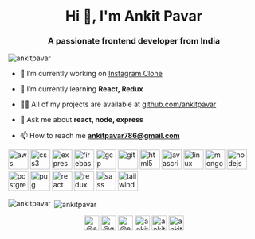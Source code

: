 <h1 align="center">Hi 👋, I'm Ankit Pavar</h1>
<h3 align="center">A passionate frontend developer from India</h3>

<p align="left"> <img src="https://komarev.com/ghpvc/?username=ankitpavar" alt="ankitpavar" /> </p>

- 🔭 I’m currently working on [Instagram Clone](https://insta-clone-phi.vercel.app/)

- 🌱 I’m currently learning **React, Redux**

- 👨‍💻 All of my projects are available at [github.com/ankitpavar](github.com/ankitpavar)

- 💬 Ask me about **react, node, express**

- 📫 How to reach me **ankitpavar786@gmail.com**

<p align="left"><img src="https://devicons.github.io/devicon/devicon.git/icons/amazonwebservices/amazonwebservices-original-wordmark.svg" alt="aws" width="40" height="40"/> <img src="https://devicons.github.io/devicon/devicon.git/icons/css3/css3-original-wordmark.svg" alt="css3" width="40" height="40"/> <img src="https://devicons.github.io/devicon/devicon.git/icons/express/express-original-wordmark.svg" alt="express" width="40" height="40"/> <img src="https://www.vectorlogo.zone/logos/firebase/firebase-icon.svg" alt="firebase" width="40" height="40"/> <img src="https://www.vectorlogo.zone/logos/google_cloud/google_cloud-icon.svg" alt="gcp" width="40" height="40"/> <img src="https://www.vectorlogo.zone/logos/git-scm/git-scm-icon.svg" alt="git" width="40" height="40"/> <img src="https://devicons.github.io/devicon/devicon.git/icons/html5/html5-original-wordmark.svg" alt="html5" width="40" height="40"/> <img src="https://devicons.github.io/devicon/devicon.git/icons/javascript/javascript-original.svg" alt="javascript" width="40" height="40"/> <img src="https://devicons.github.io/devicon/devicon.git/icons/linux/linux-original.svg" alt="linux" width="40" height="40"/> <img src="https://devicons.github.io/devicon/devicon.git/icons/mongodb/mongodb-original-wordmark.svg" alt="mongodb" width="40" height="40"/> <img src="https://devicons.github.io/devicon/devicon.git/icons/nodejs/nodejs-original-wordmark.svg" alt="nodejs" width="40" height="40"/> <img src="https://devicons.github.io/devicon/devicon.git/icons/postgresql/postgresql-original-wordmark.svg" alt="postgresql" width="40" height="40"/> <img src="https://cdn.worldvectorlogo.com/logos/pug.svg" alt="pug" width="40" height="40"/> <img src="https://devicons.github.io/devicon/devicon.git/icons/react/react-original-wordmark.svg" alt="react" width="40" height="40"/> <img src="https://devicons.github.io/devicon/devicon.git/icons/redux/redux-original.svg" alt="redux" width="40" height="40"/> <img src="https://devicons.github.io/devicon/devicon.git/icons/sass/sass-original.svg" alt="sass" width="40" height="40"/> <img src="https://www.vectorlogo.zone/logos/tailwindcss/tailwindcss-icon.svg" alt="tailwind" width="40" height="40"/></p>

<p><img align="left" src="https://github-readme-stats.vercel.app/api/top-langs/?username=ankitpavar&layout=compact&hide=html" alt="ankitpavar" /></p>

<p>&nbsp;<img align="center" src="https://github-readme-stats.vercel.app/api?username=ankitpavar&show_icons=true" alt="ankitpavar" /></p>

<p align="center">
<a href="https://codepen.io/@ankitpavar" target="blank"><img align="center" src="https://cdn.jsdelivr.net/npm/simple-icons@3.0.1/icons/codepen.svg" alt="@ankitpavar" height="30" width="30" /></a>
<a href="https://dev.to/@geekyanky" target="blank"><img align="center" src="https://cdn.jsdelivr.net/npm/simple-icons@3.0.1/icons/dev-dot-to.svg" alt="@geekyanky" height="30" width="30" /></a>
<a href="https://twitter.com/@ankitpavar" target="blank"><img align="center" src="https://cdn.jsdelivr.net/npm/simple-icons@3.0.1/icons/twitter.svg" alt="@ankitpavar" height="30" width="30" /></a>
<a href="https://linkedin.com/in/ankit-pavar-8bb9a7199" target="blank"><img align="center" src="https://cdn.jsdelivr.net/npm/simple-icons@3.0.1/icons/linkedin.svg" alt="ankit-pavar-8bb9a7199" height="30" width="30" /></a>
<a href="https://fb.com/ankit.pavar.03" target="blank"><img align="center" src="https://cdn.jsdelivr.net/npm/simple-icons@3.0.1/icons/facebook.svg" alt="ankit.pavar.03" height="30" width="30" /></a>
<a href="https://instagram.com/ankit_pavar_03" target="blank"><img align="center" src="https://cdn.jsdelivr.net/npm/simple-icons@3.0.1/icons/instagram.svg" alt="ankit_pavar_03" height="30" width="30" /></a>
</p>
